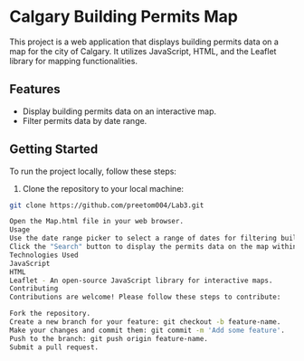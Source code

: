# Calgary Building Permits Map

This project is a web application that displays building permits data on a map for the city of Calgary. It utilizes JavaScript, HTML, and the Leaflet library for mapping functionalities.

## Features

- Display building permits data on an interactive map.
- Filter permits data by date range.

## Getting Started

To run the project locally, follow these steps:

1. Clone the repository to your local machine:

```bash
git clone https://github.com/preetom004/Lab3.git

Open the Map.html file in your web browser.
Usage
Use the date range picker to select a range of dates for filtering building permits data.
Click the "Search" button to display the permits data on the map within the selected date range.
Technologies Used
JavaScript
HTML
Leaflet - An open-source JavaScript library for interactive maps.
Contributing
Contributions are welcome! Please follow these steps to contribute:

Fork the repository.
Create a new branch for your feature: git checkout -b feature-name.
Make your changes and commit them: git commit -m 'Add some feature'.
Push to the branch: git push origin feature-name.
Submit a pull request.
